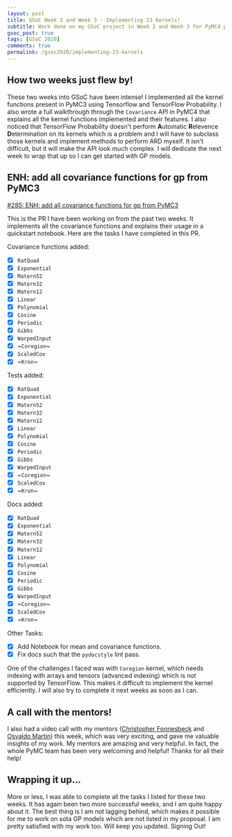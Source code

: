 ```yaml
---
layout: post
title: GSoC Week 2 and Week 3 - Implementing 23 Kernels!
subtitle: Work done on my GSoC project in Week 2 and Week 3 for PyMC4 project.
gsoc_post: true
tags: [GSoC 2020]
comments: true
permalink: /gsoc2020/implementing-23-kernels
---
```


## How two weeks just flew by!

These two weeks into GSoC have been intense! I implemented all the kernel functions present in PyMC3 using Tensorflow and TensorFlow Probability. I also wrote a full walkthrough through the `Covariance` API in PyMC4 that explains all the kernel functions implemented and their features. I also noticed that TensorFlow Probability doesn't perform **A**utomatic **R**elevence **D**etermination on its kernels which is a problem and I will have to subclass those kernels and implement methods to perform ARD myself. It isn't difficult, but it will make the API look much complex. I will dedicate the next week to wrap that up so I can get started with GP models.

## ENH: add all covariance functions for gp from PyMC3

[#285: ENH: add all covariance functions for gp from PyMC3](https://github.com/pymc-devs/pymc4/pull/285)

This is the PR I have been working on from the past two weeks. It implements all the covariance functions and explains their usage in a quickstart notebook. Here are the tasks I have completed in this PR.

Covariance functions added:
- [x] `RatQuad`
- [x] `Exponential`
- [x] `Matern52`
- [x] `Matern32`
- [x] `Matern12`
- [x] `Linear`
- [x] `Polynomial`
- [x] `Cosine`
- [x] `Periodic`
- [x] `Gibbs`
- [x] `WarpedInput`
- [x] ~`Coregion`~
- [x] `ScaledCov`
- [x] ~`Kron`~

Tests added:
- [x] `RatQuad`
- [x] `Exponential`
- [x] `Matern52`
- [x] `Matern32`
- [x] `Matern12`
- [x] `Linear`
- [x] `Polynomial`
- [x] `Cosine`
- [x] `Periodic`
- [x] `Gibbs`
- [x] `WarpedInput`
- [x] ~`Coregion`~
- [x] `ScaledCov`
- [x] ~`Kron`~

Docs added:
- [x] `RatQuad`
- [x] `Exponential`
- [x] `Matern52`
- [x] `Matern32`
- [x] `Matern12`
- [x] `Linear`
- [x] `Polynomial`
- [x] `Cosine`
- [x] `Periodic`
- [x] `Gibbs`
- [x] `WarpedInput`
- [x] ~`Coregion`~
- [x] `ScaledCov`
- [x] ~`Kron`~

Other Tasks:
- [x] Add Notebook for mean and covariance functions.
- [x] Fix docs such that the `pydocstyle` lint pass.

One of the challenges I faced was with `Coregion` kernel, which needs indexing with arrays and tensors (advanced indexing) which is not supported by TensorFlow. This makes it difficult to implement the kernel efficiently. I will also try to complete it next weeks as soon as I can.

## A call with the mentors!

I also had a video call with my mentors ([Christopher Fonnesbeck][1] and [Osvaldo Martin][2]) this week, which was very exciting, and gave me valuable insights of my work. My mentors are amazing and very helpful. In fact, the whole PyMC team has been very welcoming and helpful! Thanks for all their help!

## Wrapping it up...

More or less, I was able to complete all the tasks I listed for these two weeks. It has again been two more successful weeks, and I am quite happy about it. The best thing is I am not lagging behind, which makes it possible for me to work on sota GP models which are not listed in my proposal. I am pretty satisfied with my work too. Will keep you updated. Signing Out!

[1]: https://github.com/fonnesbeck
[2]: https://github.com/aloctavodia
